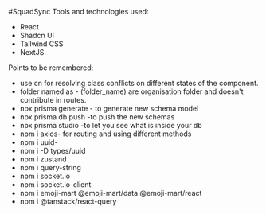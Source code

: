 #SquadSync
Tools and technologies used:
- React
- Shadcn UI
- Tailwind CSS
- NextJS

Points to be remembered:
- use cn for resolving class conflicts on different states of the component.
- folder named as - (folder_name) are organisation folder and doesn't contribute in routes. 
- npx prisma generate - to generate new schema model
- npx prisma db push -to push the new schemas
- npx prisma studio -to let you see what is inside your db
- npm i axios- for routing and using different methods
- npm i uuid-
- npm i -D types/uuid
- npm i zustand
- npm i query-string
- npm i socket.io
- npm i socket.io-client
- npm i emoji-mart @emoji-mart/data @emoji-mart/react
- npm i @tanstack/react-query 